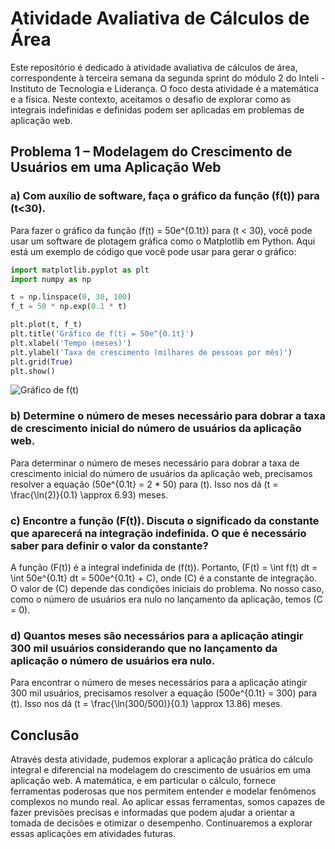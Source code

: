 # Atividade Avaliativa de Cálculos de Área

Este repositório é dedicado à atividade avaliativa de cálculos de área, correspondente à terceira semana da segunda sprint do módulo 2 do Inteli - Instituto de Tecnologia e Liderança. O foco desta atividade é a matemática e a física. Neste contexto, aceitamos o desafio de explorar como as integrais indefinidas e definidas podem ser aplicadas em problemas de aplicação web.

## Problema 1 – Modelagem do Crescimento de Usuários em uma Aplicação Web

### a) Com auxílio de software, faça o gráfico da função \(f(t)\) para \(t<30\).

Para fazer o gráfico da função \(f(t) = 50e^{0.1t}\) para \(t < 30\), você pode usar um software de plotagem gráfica como o Matplotlib em Python. Aqui está um exemplo de código que você pode usar para gerar o gráfico:

```python
import matplotlib.pyplot as plt
import numpy as np

t = np.linspace(0, 30, 100)
f_t = 50 * np.exp(0.1 * t)

plt.plot(t, f_t)
plt.title('Gráfico de f(t) = 50e^{0.1t}')
plt.xlabel('Tempo (meses)')
plt.ylabel('Taxa de crescimento (milhares de pessoas por mês)')
plt.grid(True)
plt.show()
```

![Gráfico de f(t)](graph.png)

### b) Determine o número de meses necessário para dobrar a taxa de crescimento inicial do número de usuários da aplicação web.

Para determinar o número de meses necessário para dobrar a taxa de crescimento inicial do número de usuários da aplicação web, precisamos resolver a equação \(50e^{0.1t} = 2 * 50\) para \(t\). Isso nos dá \(t = \frac{\ln(2)}{0.1} \approx 6.93\) meses.

### c) Encontre a função \(F(t)\). Discuta o significado da constante que aparecerá na integração indefinida. O que é necessário saber para definir o valor da constante?

A função \(F(t)\) é a integral indefinida de \(f(t)\). Portanto, \(F(t) = \int f(t) dt = \int 50e^{0.1t} dt = 500e^{0.1t} + C\), onde \(C\) é a constante de integração. O valor de \(C\) depende das condições iniciais do problema. No nosso caso, como o número de usuários era nulo no lançamento da aplicação, temos \(C = 0\).

### d) Quantos meses são necessários para a aplicação atingir 300 mil usuários considerando que no lançamento da aplicação o número de usuários era nulo.

Para encontrar o número de meses necessários para a aplicação atingir 300 mil usuários, precisamos resolver a equação \(500e^{0.1t} = 300\) para \(t\). Isso nos dá \(t = \frac{\ln(300/500)}{0.1} \approx 13.86\) meses.

## Conclusão

Através desta atividade, pudemos explorar a aplicação prática do cálculo integral e diferencial na modelagem do crescimento de usuários em uma aplicação web. A matemática, e em particular o cálculo, fornece ferramentas poderosas que nos permitem entender e modelar fenômenos complexos no mundo real. Ao aplicar essas ferramentas, somos capazes de fazer previsões precisas e informadas que podem ajudar a orientar a tomada de decisões e otimizar o desempenho. Continuaremos a explorar essas aplicações em atividades futuras.
